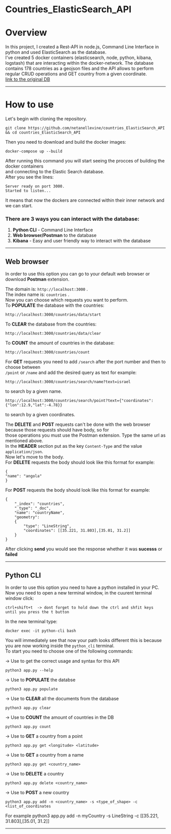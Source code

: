 # Countries_ElasticSearch_API


# Overview 
In this project, I created a Rest-API in node.js, Command Line Interface in python and used ElasticSearch as the database.  
I've created 5 docker containers (elasticsearch, node, python, kibana, logstash) that are interacting within the docker-network.
The database contains 178 countries as a geojson files and the API allows to perform regular CRUD operations and GET country from a given coordinate.  
 [link to the original DB](https://github.com/glynnbird/countriesgeojson)

___
# How to use

Let's begin with cloning the repository.

```
git clone https://github.com/netanellevine/countries_ElasticSearch_API && cd countries_ElasticSearch_API
```

Then you need to download and build the docker images:
```
docker-compose up --build
```
After running this command you will start seeing the procces of building the docker containers  
and connecting to the Elastic Search database.  
After you see the lines:  
```
Server ready on port 3000.  
Started to listen...
```
It means that now the dockers are connected within their inner network and we can start.

### There are 3 ways you can interact with the database:
1) **Python CLI** - Command Line Interface
2) **Web browser/Postman** to the database
3) **Kibana** - Easy and user friendly way to interact with the database
_____
## Web browser
In order to use this option you can go to your default web browser or download **Postman** extension.  

The domain is: ```http://localhost:3000``` .  
The index name is: ```countries``` .  
Now you can choose which requests you want to perform.   
To **POPULATE** the database with the countries:
```
http://localhost:3000/countries/data/start
```  

To **CLEAR** the database from the countries:
 ```
 http://localhost:3000/countries/data/clear
 ```  

To **COUNT** the amount of countries in the database:
```
http://localhost:3000/countries/count
```  

For **GET** requests you need to add ```/search``` after the port number and then to choose between  
```/point``` or ```/name``` and add the desired query as text for example:
```
http://localhost:3000/countries/search/name?text=israel
``` 
to search by a given name.  
```
http://localhost:3000/countries/search/point?text={"coordinates":{"lon":12.9,"lat":-4.78}}
``` 
to search by a given coordinates.  

The **DELETE** and **POST** requests can't be done with the web browser because those requests should have body, so for   
those operations you must use the Postman extension.
Type the same url as mentioned above.   
In the **HEADER** section put as the key ```Content-Type``` and the value ```application/json```.  
Now let's move to the body.   
For **DELETE** requests the body should look like this format for example:
```
{
"name": "angola"
}
```
For **POST** requests the body should look like this format for example:
```
{
	"_index": "countries",
	"_type": "_doc",
	"name": "countryName",
	"geometry":
	{
		"type": "LineString",
		"coordinates": [[35.221, 31.803],[35.01, 31.2]]
	}
}
```
After clicking **send** you would see the response whether it was **sucesss** or **failed**  




_____
## Python CLI
In order to use this option you need to have a python installed in your PC.  
Now you need to open a new terminal window, in the cuurent terminal window click:  
```
ctrl+shift+t  -> dont forget to hold down the ctrl and shfit keys until you press the t button   
```

In the new terminal type:
```
docker exec -it python-cli bash
```
You will immediately see that now your path looks different this is because you are now working inside the ```python_cli``` terminal.   
To start you need to choose one of the following commands:   

->  Use to get the correct usage and syntax for this API
```
python3 app.py --help
```
->  Use to **POPULATE** the databse
```
python3 app.py populate 
```
->  Use to **CLEAR** all the documents from the database
```
python3 app.py clear      
```
->  Use to **COUNT** the amount of countries in the DB
```
python3 app.py count
```
->  Use to **GET** a country from a point
```
python3 app.py get <longitude> <latitude>
```
 ->  Use to **GET** a country from a name
```
python3 app.py get <country_name>
```
->  Use to **DELETE** a country
```
python3 app.py delete <country_name>
```
->  Use to **POST** a new country 
```
python3 app.py add -n <country_name> -s <type_of_shape> -c <list_of_coordinates 
```
For example python3 app.py add -n myCountry -s LineString -c [[35.221, 31.803],[35.01, 31.2]]

___
